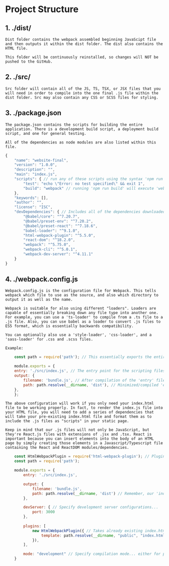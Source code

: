 # Project Structure

## 1. ./dist/

    Dist folder contains the webpack assembled beginning JavaScipt file and then outputs it within the dist folder. The dist also contains the HTML file. 

    This folder will be continuously reinstalled, so changes will NOT be pushed to the GitHub. 

## 2. ./src/

    Src folder will contain all of the JS, TS, TSX, or JSX files that you will need in order to compile into the one final .js file within the dist folder. Src may also contain any CSS or SCSS files for styling. 

## 3. ./package.json

    The package.json contains the scripts for building the entire application. There is a development build script, a deployment build script, and one for general testing. 

    All of the dependencies as node modules are also listed within this file. 

```javascript
{
    "name": "website-final",
    "version": "1.0.0",
    "description": "",
    "main": "index.js",
    "scripts": { // run any of these scripts using the syntax 'npm run [scriptName]' to execute the specified script. 
        "test": "echo \"Error: no test specified\" && exit 1",
        "build": "webpack" // running 'npm run build' will execute 'webpack' and build the files within webpack.config.js
    },
    "keywords": [],
    "author": "",
    "license": "ISC",
    "devDependencies": { // Includes all of the dependencies downloaded through "npm install ... --save-dev" 
        "@babel/core": "^7.20.7", 
        "@babel/preset-env": "^7.20.2",
        "@babel/preset-react": "^7.18.6",
        "babel-loader": "^9.1.0",
        "html-webpack-plugin": "^5.5.0",
        "react-dom": "^18.2.0",
        "webpack": "^5.75.0",
        "webpack-cli": "^5.0.1",
        "webpack-dev-server": "^4.11.1"
    }
}
```

## 4. ./webpack.config.js

    Webpack.config.js is the configuration file for Webpack. This tells webpack which file to use as the source, and also which directory to output it as well as the name. 

    Webpack is suitable for also using different "loaders". Loaders are capable of essentially breaking down any file type into another one. For example, you can use a 'ts-loader' to compile from a .ts file to a .js file. Also, you can use babel as a loader to convert .js files to ES5 format, which is essentially backwards compatibility. 

    You can optionally also use a 'style-loader', 'css-loader', and a 'sass-loader' for .css and .scss files. 

    Example: 

```javascript
    const path = require('path'); // This essentially exports the entire environment path for the package manager 

    module.exports = { 
    entry: './src/index.js', // The entry point for the scripting files needed to build the application 
    output: {
        filename: 'bundle.js', // After compilation of the 'entry' files, they're renamed to [filename] and send to 'path'
        path: path.resolve(__dirname, 'dist'), // Minimized/compiled 'entry' files will then be moved to the folder 'dist'
    },
    };
```

    The above configuration will work if you only need your index.html file to be working properly. In fact, to render the index.js file into your HTML file, you will need to add a series of dependencies that will take your pre-existing index.html file and format them as to include the .js files as "scripts" in your static page. 

    Keep in mind that our .js files will not only be JavaScript, but they're React.js files with extensions of .jsx and .tsx. React is important because you can insert elements into the body of an HTML page by simply creating those elements in a Javascript/Typescript file containing the React and ReactDOM modules/dependencies. 
 

```javascript
    const HtmlWebpackPlugin = require('html-webpack-plugin'); // Plugin to render script code on HTML files
    const path = require('path');

    module.exports = {
        entry: './src/index.js',

        output: {
            filename: 'bundle.js',
            path: path.resolve(__dirname, 'dist') // Remember, our 'index.js' file will be renamed to 'bundle.js' and moved to './dist'
        },

        devServer: { // Specify development server configurations... 
            port: 3000
        },
        
        plugins: [
            new HtmlWebpackPlugin({ // Takes already existing index.html from './public/' and moves it to the same output file ('build')
                template: path.resolve(__dirname, "public", "index.html"), 
            }),
        ],

        mode: "development" // Specify compilation mode... either for production (minified files) or development 
    }
```
